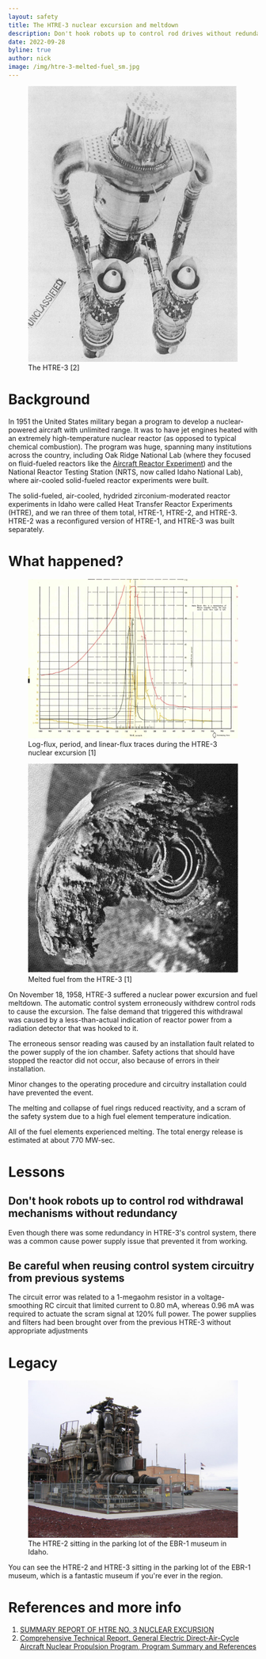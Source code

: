 ```yaml
---
layout: safety
title: The HTRE-3 nuclear excursion and meltdown
description: Don't hook robots up to control rod drives without redundancy
date: 2022-09-28
byline: true
author: nick
image: /img/htre-3-melted-fuel_sm.jpg
---
```


<div class="row">
<div class="col-md-8" markdown="1">


<figure class="figure float-end w-25">

<a href="/img/htre-3.jpg">
<img class="figure-img img-fluid rounded" src="/img/htre-3.jpg"
alt="The Heat Transfer Reactor Experiment (HTRE) 3, an experimental nuclear reactor
built in Idaho to understand the prospects of nuclear-power flight."/> 
</a> 
<figcaption class="figure-caption">
The HTRE-3 [2]
</figcaption>
</figure>

# Background

In 1951 the United States military began a program to develop a nuclear-powered
aircraft with unlimited range. It was to have jet engines heated with an
extremely high-temperature nuclear reactor (as opposed to typical chemical 
combustion). The program was huge, spanning many institutions across the
country, including Oak Ridge National Lab (where they focused on fluid-fueled
reactors like the [Aircraft Reactor
Experiment](https://en.wikipedia.org/wiki/Aircraft_Reactor_Experiment)) and the
National Reactor Testing Station (NRTS, now called Idaho National Lab), where
air-cooled solid-fueled reactor experiments were built.

The solid-fueled, air-cooled, hydrided zirconium-moderated reactor experiments
in Idaho were called Heat Transfer Reactor Experiments (HTRE), and we ran three
of them total, HTRE-1, HTRE-2, and HTRE-3. HTRE-2 was a reconfigured version of
HTRE-1, and HTRE-3 was built separately. 



# What happened?
<figure class="figure float-end w-50">
<a href="/img/htre-excursion-trace.jpg">
<img class="figure-img img-fluid rounded" src="/img/htre-excursion-trace_sm.jpg"
alt="Log-flux, period, and linear-flux traces during the HTRE-3 nuclear excursion"/> 
</a> 
<figcaption class="figure-caption">
Log-flux, period, and linear-flux traces during the HTRE-3 nuclear excursion [1]
</figcaption>
</figure>

<figure class="figure float-end w-50">
<a href="/img/htre-3-melted-fuel.jpg">
<img class="figure-img img-fluid rounded" src="/img/htre-3-melted-fuel_sm.jpg"
alt="Melted fuel from the HTRE-3"/> 
</a> 
<figcaption class="figure-caption">
Melted fuel from the HTRE-3 [1]
</figcaption>
</figure>

On November 18, 1958, HTRE-3 suffered a nuclear power excursion and fuel
meltdown.  The automatic control system erroneously withdrew control rods to
cause the excursion.  The false demand that triggered this withdrawal was caused
by a less-than-actual indication of reactor power from a radiation detector that
was hooked to it.

The erroneous sensor reading was caused by an installation fault related to
the power supply of the ion chamber. Safety actions that should have stopped
the reactor did not occur, also because of errors in their installation.

Minor changes to the operating procedure and circuitry installation could have
prevented the event. 

The melting and collapse of fuel rings reduced reactivity, and a scram of
the safety system due to a high fuel element temperature indication.

All of the fuel elements experienced melting. The total energy release 
is estimated at about 770 MW-sec.




# Lessons

## Don't hook robots up to control rod withdrawal mechanisms without redundancy

Even though there was some redundancy in HTRE-3's control system, there
was a common cause power supply issue that prevented it from working. 

## Be careful when reusing control system circuitry from previous systems

The circuit error was related to a 1-megaohm resistor in a voltage-smoothing RC
circuit that limited current to 0.80 mA, whereas 0.96 mA was required to 
actuate the scram signal at 120% full power. The power supplies and filters
had been brought over from the previous HTRE-3 without appropriate adjustments

# Legacy

<figure class="figure float-end w-50">
<a href="/img/HTRE-3.jpg">
<img class="figure-img img-fluid rounded" src="/img/HTRE-3.jpg"
alt="The HTRE-2 sitting in the parking lot of the EBR-1 museum"/> 
</a> 
<figcaption class="figure-caption">
The HTRE-2 sitting in the parking lot of the EBR-1 museum in Idaho.
</figcaption>
</figure>

You can see the HTRE-2 and HTRE-3 sitting in the parking lot of the EBR-1 
museum, which is a fantastic museum if you're ever in the region.



# References and more info

1. [SUMMARY REPORT OF HTRE NO. 3 NUCLEAR EXCURSION](https://doi.org/10.2172/4643464)
2. [Comprehensive Technical Report, General Electric Direct-Air-Cycle Aircraft Nuclear Propulsion Program, Program Summary and References](https://www.osti.gov/biblio/1048124)


</div>
</div>